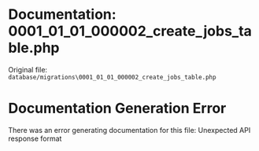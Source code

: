 # Documentation: 0001_01_01_000002_create_jobs_table.php

Original file: `database/migrations\0001_01_01_000002_create_jobs_table.php`

# Documentation Generation Error

There was an error generating documentation for this file: Unexpected API response format